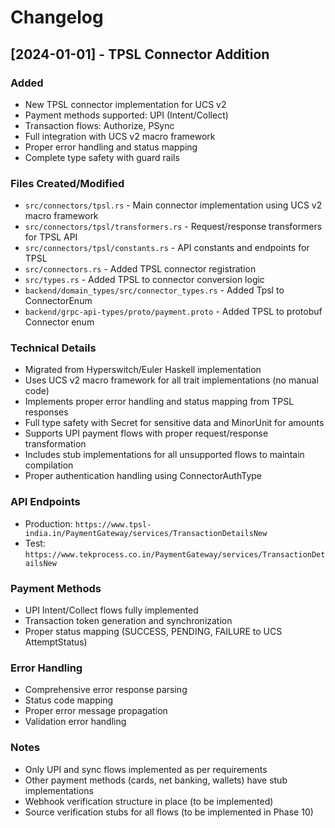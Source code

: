 # Changelog

## [2024-01-01] - TPSL Connector Addition

### Added
- New TPSL connector implementation for UCS v2
- Payment methods supported: UPI (Intent/Collect)
- Transaction flows: Authorize, PSync
- Full integration with UCS v2 macro framework
- Proper error handling and status mapping
- Complete type safety with guard rails

### Files Created/Modified
- `src/connectors/tpsl.rs` - Main connector implementation using UCS v2 macro framework
- `src/connectors/tpsl/transformers.rs` - Request/response transformers for TPSL API
- `src/connectors/tpsl/constants.rs` - API constants and endpoints for TPSL
- `src/connectors.rs` - Added TPSL connector registration
- `src/types.rs` - Added TPSL to connector conversion logic
- `backend/domain_types/src/connector_types.rs` - Added Tpsl to ConnectorEnum
- `backend/grpc-api-types/proto/payment.proto` - Added TPSL to protobuf Connector enum

### Technical Details
- Migrated from Hyperswitch/Euler Haskell implementation
- Uses UCS v2 macro framework for all trait implementations (no manual code)
- Implements proper error handling and status mapping from TPSL responses
- Full type safety with Secret<String> for sensitive data and MinorUnit for amounts
- Supports UPI payment flows with proper request/response transformation
- Includes stub implementations for all unsupported flows to maintain compilation
- Proper authentication handling using ConnectorAuthType

### API Endpoints
- Production: `https://www.tpsl-india.in/PaymentGateway/services/TransactionDetailsNew`
- Test: `https://www.tekprocess.co.in/PaymentGateway/services/TransactionDetailsNew`

### Payment Methods
- UPI Intent/Collect flows fully implemented
- Transaction token generation and synchronization
- Proper status mapping (SUCCESS, PENDING, FAILURE to UCS AttemptStatus)

### Error Handling
- Comprehensive error response parsing
- Status code mapping
- Proper error message propagation
- Validation error handling

### Notes
- Only UPI and sync flows implemented as per requirements
- Other payment methods (cards, net banking, wallets) have stub implementations
- Webhook verification structure in place (to be implemented)
- Source verification stubs for all flows (to be implemented in Phase 10)